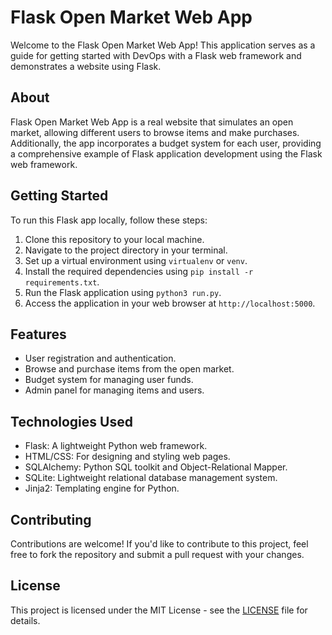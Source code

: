 # Flask Open Market Web App

Welcome to the Flask Open Market Web App! This application serves as a guide for getting started with DevOps with a Flask web framework and demonstrates a website using Flask.

## About

Flask Open Market Web App is a real website that simulates an open market, allowing different users to browse items and make purchases. Additionally, the app incorporates a budget system for each user, providing a comprehensive example of Flask application development using the Flask web framework. 

## Getting Started

To run this Flask app locally, follow these steps:

1. Clone this repository to your local machine.
2. Navigate to the project directory in your terminal.
3. Set up a virtual environment using `virtualenv` or `venv`.
4. Install the required dependencies using `pip install -r requirements.txt`.
5. Run the Flask application using `python3 run.py`.
6. Access the application in your web browser at `http://localhost:5000`.

## Features

- User registration and authentication.
- Browse and purchase items from the open market.
- Budget system for managing user funds.
- Admin panel for managing items and users.

## Technologies Used

- Flask: A lightweight Python web framework.
- HTML/CSS: For designing and styling web pages.
- SQLAlchemy: Python SQL toolkit and Object-Relational Mapper.
- SQLite: Lightweight relational database management system.
- Jinja2: Templating engine for Python.

## Contributing

Contributions are welcome! If you'd like to contribute to this project, feel free to fork the repository and submit a pull request with your changes.

## License

This project is licensed under the MIT License - see the [LICENSE](LICENSE) file for details.

